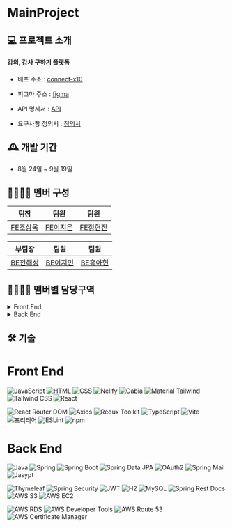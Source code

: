 # MainProject

## 💻 프로젝트 소개

#### 강의, 강사 구하기 플랫폼

- 배포 주소 : [connect-x10](https://connect-x10.shop)

- 피그마 주소 : [figma](https://www.figma.com/file/CKlp5w3R9IhKhxYWz9E5GV/MainProject(X10)?type=design&node-id=0%3A1&mode=design&t=2O03b3ns6iaafEK3-1)

- API 명세서 : [API](https://file.notion.so/f/f/82d63a72-8254-4cde-bf1e-b2597b7c099c/726d688a-e048-4b16-9476-2817a65964e3/API%EB%AA%85%EC%84%B8%EC%84%9C.pdf?id=d72a6e2c-d8fb-498e-afc5-d3aae424f32b&table=block&spaceId=82d63a72-8254-4cde-bf1e-b2597b7c099c&expirationTimestamp=1695254400000&signature=yeqSzq7M-KVuqQHgSfs9NUi5B5z_fIkuxLbK1nFoiK0&downloadName=API%EB%AA%85%EC%84%B8%EC%84%9C.pdf)

- 요구사항 정의서 : [정의서](https://docs.google.com/spreadsheets/d/1BGUGI2guxmNwwuQq4aiSiWz0cubfxGLtoMSKxV6m-AU/edit#gid=1984214466)

## 🕰️ 개발 기간

- 8월 24일 ~ 9월 19일

## 👨‍👩‍👦‍👦 멤버 구성

|팀장|팀원|팀원|
|------|---|---|
|[FE조상옥](https://github.com/CHOsanok)|[FE이지은](https://github.com/ellanelee)|[FE정현진](https://github.com/jerimy321)|

|부팀장|팀원|팀원|
|------|---|---|
|[BE전해성](https://github.com/JeonHaesung)|[BE이지민](https://github.com/jaylee0326)|[BE홍아현](https://github.com/hong95995)|
##  👨‍👩‍👦‍👦 멤버별 담당구역

<details>
<summary>Front End</summary>
<br/> 
<summary>조상옥</summary>
  
- 프론트엔드 배포 및 관리
- 기본 레이아웃
- 검색 필터
- 강사 목록
- 강사 세부 페이지
- 강의 신청
<summary>이지은</summary>
  
- 로그인/로그아웃
- 회원가입
- 비밀번호 찾기
- 개인 정보 변경
<summary>정현진</summary>
  
- 학생 프로필
- 강사 프로필
- 강사 세부 페이지
- 강의 일정 설정
</details>
<details>
<summary>Back End</summary>
<br/> 
<summary>홍아현</summary>
  
- Student CRUD. API 문서
- Match CRUD. API 문서
- Schedule CRUD. API 문서
- Oauth2 카카오
- 이메일 발송 (이메일 인증, 비밀번호 리셋) 기능
<summary>전해성</summary>
  
- Teacher CRUD. API 문서
- Subject CRUD. API 문서
- Region CRUD. API 문서
- Spring Security, JWT로 로그인 기능
<summary>이지민</summary>
  
- 백엔드 서버 배포 및 관리
- SSL 인증서 발급
- 자동 빌드 및 배포
</details>



## 🛠️ 기술
# Front End
![JavaScript](https://img.shields.io/badge/JavaScript-F7DF1E?style=flat&logo=javascript&logoColor=black)
![HTML](https://img.shields.io/badge/HTML5-E34F26?style=flat&logo=html5&logoColor=white)
![CSS](https://img.shields.io/badge/CSS3-1572B6?style=flat&logo=css3&logoColor=white)
![Nelify](https://img.shields.io/badge/Netlify-00C7B7?style=flat&logo=netlify&logoColor=white)
![Gabia](https://img.shields.io/badge/Gabia-FF5500?style=flat&logo=gabia&logoColor=white)
![Material Tailwind](https://img.shields.io/badge/Material%20Tailwind-2B6CB0?style=flat&logo=tailwind-css&logoColor=white)
![Tailwind CSS](https://img.shields.io/badge/Tailwind%20CSS-38B2AC?style=flat&logo=tailwind-css&logoColor=white)
![React](https://img.shields.io/badge/React-61DAFB?style=flat&logo=react&logoColor=white)

![React Router DOM](https://img.shields.io/badge/React%20Router%20DOM-CA4245?style=flat&logo=react-router&logoColor=white)
![Axios](https://img.shields.io/badge/Axios-0098D4?style=flat&logo=axios&logoColor=white)
![Redux Toolkit](https://img.shields.io/badge/Redux%20Toolkit-764ABC?style=flat&logo=redux&logoColor=white)
![TypeScript](https://img.shields.io/badge/TypeScript-3178C6?style=flat&logo=typescript&logoColor=white)
![Vite](https://img.shields.io/badge/Vite-646CFF?style=flat&logo=vite&logoColor=white)
![프리티어](https://img.shields.io/badge/프리티어-000000?style=flat)
![ESLint](https://img.shields.io/badge/ESLint-4B32C3?style=flat&logo=eslint&logoColor=white)
![npm](https://img.shields.io/badge/npm-CB3837?style=flat&logo=npm&logoColor=white)



# Back End
![Java](https://img.shields.io/badge/Java-007396?style=flat&logo=java&logoColor=white)
![Spring](https://img.shields.io/badge/Spring-6DB33F?style=flat&logo=spring&logoColor=white)
![Spring Boot](https://img.shields.io/badge/Spring%20Boot-6DB33F?style=flat&logo=spring-boot&logoColor=white)
![Spring Data JPA](https://img.shields.io/badge/Spring%20Data%20JPA-6DB33F?style=flat&logo=spring-data&logoColor=white)
![OAuth2](https://img.shields.io/badge/OAuth2-586CB4?style=flat&logo=oauth&logoColor=white)
![Spring Mail](https://img.shields.io/badge/Spring%20Mail-00A98F?style=flat&logo=spring&logoColor=white)
![Jasypt](https://img.shields.io/badge/Jasypt-9400D3?style=flat&logo=java&logoColor=white)

![Thymeleaf](https://img.shields.io/badge/Thymeleaf-005F0F?style=flat&logo=thymeleaf&logoColor=white)
![Spring Security](https://img.shields.io/badge/Spring%20Security-6DB33F?style=flat&logo=spring-security&logoColor=white)
![JWT](https://img.shields.io/badge/JWT-000000?style=flat&logo=json-web-tokens&logoColor=white)
![H2](https://img.shields.io/badge/H2-0046AA?style=flat&logo=h2&logoColor=white)
![MySQL](https://img.shields.io/badge/MySQL-4479A1?style=flat&logo=mysql&logoColor=white)
![Spring Rest Docs](https://img.shields.io/badge/Spring%20Rest%20Docs-6DB33F?style=flat&logo=spring&logoColor=white)
![AWS S3](https://img.shields.io/badge/AWS%20S3-232F3E?style=flat&logo=amazon-aws&logoColor=white)
![AWS EC2](https://img.shields.io/badge/AWS%20EC2-232F3E?style=flat&logo=amazon-aws&logoColor=white)

![AWS RDS](https://img.shields.io/badge/AWS%20RDS-232F3E?style=flat&logo=amazon-aws&logoColor=white)
![AWS Developer Tools](https://img.shields.io/badge/AWS%20Developer%20Tools-232F3E?style=flat&logo=amazon-aws&logoColor=white)
![AWS Route 53](https://img.shields.io/badge/AWS%20Route%2053-232F3E?style=flat&logo=amazon-aws&logoColor=white)
![AWS Certificate Manager](https://img.shields.io/badge/AWS%20Certificate%20Manager-232F3E?style=flat&logo=amazon-aws&logoColor=white)
